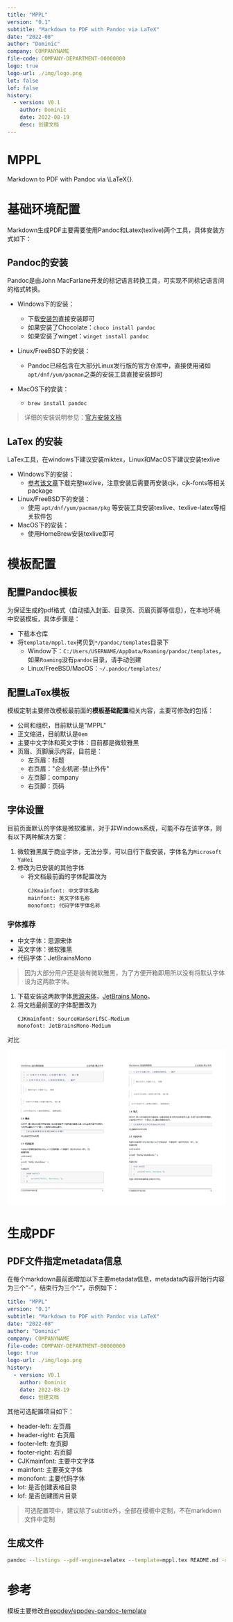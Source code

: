 ```yaml
---
title: "MPPL"
version: "0.1"
subtitle: "Markdown to PDF with Pandoc via LaTeX"
date: "2022-08"
author: "Dominic"
company: COMPANYNAME
file-code: COMPANY-DEPARTMENT-00000000
logo: true
logo-url: ./img/logo.png
lot: false
lof: false
history:
  - version: V0.1
    author: Dominic
    date: 2022-08-19
    desc: 创建文档
---
```


# MPPL

Markdown to PDF with Pandoc via \LaTeX{}.

# 基础环境配置

Markdown生成PDF主要需要使用Pandoc和Latex(texlive)两个工具，具体安装方式如下：

## Pandoc的安装

Pandoc是由John MacFarlane开发的标记语言转换工具，可实现不同标记语言间的格式转换。

-  Windows下的安装：
    - 下载[安装包](https://github.com/jgm/pandoc/releases)直接安装即可
    - 如果安装了Chocolate：`choco install pandoc`
    - 如果安装了winget：`winget install pandoc`

-  Linux/FreeBSD下的安装：
    - Pandoc已经包含在大部分Linux发行版的官方仓库中，直接使用诸如`apt/dnf/yum/pacman`之类的安装工具直接安装即可
  
-  MacOS下的安装：
    - `brew install pandoc`

> 详细的安装说明参见：[官方安装文档](https://pandoc.org/installing.html)

## LaTex 的安装

LaTex工具，在windows下建议安装miktex，Linux和MacOS下建议安装texlive

- Windows下的安装：
    - [参考该文章](https://zhuanlan.zhihu.com/p/41855480)下载完整texlive，注意安装后需要再安装cjk，cjk-fonts等相关package
- Linux/FreeBSD下的安装：
    - 使用 `apt/dnf/yum/pacman/pkg` 等安装工具安装texlive、texlive-latex等相关软件包
- MacOS下的安装：
    - 使用HomeBrew安装texlive即可

# 模板配置

## 配置Pandoc模板

为保证生成的pdf格式（自动插入封面、目录页、页眉页脚等信息），在本地环境中安装模板，具体步骤是：

- 下载本仓库
- 将`template/mppl.tex`拷贝到`*/pandoc/templates`目录下
    - Window下：`C:/Users/USERNAME/AppData/Roaming/pandoc/templates`，如果`Roaming`没有`pandoc`目录，请手动创建
  - Linux/FreeBSD/MacOS：`~/.pandoc/templates/`

## 配置LaTex模板

模板定制主要修改模板最前面的**模板基础配置**相关内容，主要可修改的包括：

- 公司和组织，目前默认是"MPPL"
- 正文缩进，目前默认是`0em`
-  主要中文字体和英文字体：目前都是微软雅黑
-  页眉、页脚展示内容，目前是：
   -  左页眉：标题
   -  右页眉："企业机密-禁止外传"
   -  左页脚：company
   -  右页脚：页码

## 字体设置

目前页面默认的字体是微软雅黑，对于非Windows系统，可能不存在该字体，则有以下两种解决方案：

1. 微软雅黑属于商业字体，无法分享，可以自行下载安装，字体名为`Microsoft YaHei`
1. 修改为已安装的其他字体
    - 将文档最前面的字体配置改为
        ```
        CJKmainfont: 中文字体名称
        mainfont: 英文字体名称
        monofont: 代码字体字体名称
        ```
### 字体推荐

- 中文字体：思源宋体
- 英文字体：微软雅黑
- 代码字体：JetBrainsMono

> 因为大部分用户还是装有微软雅黑，为了方便开箱即用所以没有将默认字体设为这两款字体。

1. 下载安装这两款字体[思源宋体](https://source.typekit.com/source-han-serif/cn/)，[JetBrains Mono](https://www.jetbrains.com/lp/mono/)。
1. 将文档最前面的字体配置改为
    ```
    CJKmainfont: SourceHanSerifSC-Medium
    monofont: JetBrainsMono-Medium
    ```

对比

![](./img/compare.png)

# 生成PDF

## PDF文件指定metadata信息


在每个markdown最前面增加以下主要metadata信息，metadata内容开始行内容为三个“-”，结束行为三个“.”，示例如下：

```yml
title: "MPPL"
version: "0.1"
subtitle: "Markdown to PDF with Pandoc via LaTeX"
date: "2022-08"
author: "Dominic"
company: COMPANYNAME
file-code: COMPANY-DEPARTMENT-00000000
logo: true
logo-url: ./img/logo.png
history:
  - version: V0.1
    author: Dominic
    date: 2022-08-19
    desc: 创建文档
```

其他可选配置项目如下：

- header-left: 左页眉
- header-right: 右页眉
- footer-left: 左页脚
- footer-right: 右页脚
-  CJKmainfont: 主要中文字体
-  mainfont: 主要英文字体
-  monofont: 主要代码字体
-  lot: 是否创建表格目录
-  lof: 是否创建图片目录

> 可选配置项中，建议除了subtitle外，全部在模板中定制，不在markdown文件中定制

## 生成文件

```bash
pandoc --listings --pdf-engine=xelatex --template=mppl.tex README.md -o README.pdf
```

# 参考

模板主要修改自[eppdev/eppdev-pandoc-template](https://github.com/eppdev/eppdev-pandoc-template)
